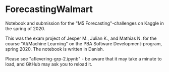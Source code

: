 # ForecastingWalmart
Notebook and submission for the "M5 Forecasting"-challenges on Kaggle in the spring of 2020.

This was the exam project of Jesper M., Julian K., and Mathias N. for the course "AI/Machine Learning" on the PBA Software Development-program, spring 2020. The notebook is written in Danish.

Please see "aflevering-grp-2.ipynb" - be aware that it may take a minute to load, and GitHub may ask you to reload it.
